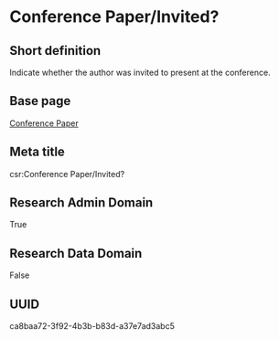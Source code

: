 # Conference Paper/Invited?
## Short definition
Indicate whether the author was invited to present at the conference.
## Base page
[Conference Paper](https://github.com/EuroCRIS/CASRAI-Dictionairies/blob/main/Objects/Conference%20Paper.md)
## Meta title
csr:Conference Paper/Invited?
## Research Admin Domain
True
## Research Data Domain
False
## UUID
ca8baa72-3f92-4b3b-b83d-a37e7ad3abc5
